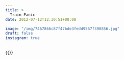 ```yaml
---
title: >
  Train Panic
date: 2012-07-12T12:30:51+00:00

image: "/img/7467866c87f47bde3fedd9567f390856.jpg"
draft: false
instagram: true
---
```


{{<photo src="/img/7467866c87f47bde3fedd9567f390856.jpg">}}
